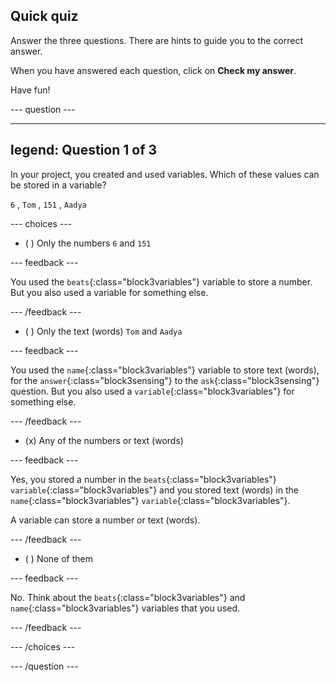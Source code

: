 ## Quick quiz

Answer the three questions. There are hints to guide you to the correct answer.

When you have answered each question, click on **Check my answer**. 

Have fun!

--- question ---

---
legend: Question 1 of 3
---

In your project, you created and used variables. Which of these values can be stored in a variable? 

`6` , `Tom` , `151` , `Aadya`

--- choices ---

- ( ) Only the numbers `6` and `151`

 --- feedback ---

 You used the `beats`{:class="block3variables"} variable to store a number. But you also used a variable for something else.

 --- /feedback ---

- ( ) Only the text (words) `Tom` and `Aadya`

 --- feedback ---

 You used the `name`{:class="block3variables"} variable to store text (words), for the `answer`{:class="block3sensing"} to the `ask`{:class="block3sensing"} question. But you also used a `variable`{:class="block3variables"} for something else.

 --- /feedback ---

- (x) Any of the numbers or text (words)

 --- feedback ---

 Yes, you stored a number in the `beats`{:class="block3variables"} `variable`{:class="block3variables"} and you stored text (words) in the `name`{:class="block3variables"} `variable`{:class="block3variables"}.
 
 A variable can store a number or text (words).

 --- /feedback ---

- ( ) None of them

 --- feedback ---

No. Think about the `beats`{:class="block3variables"} and `name`{:class="block3variables"} variables that you used.

 --- /feedback ---

--- /choices ---

--- /question ---
